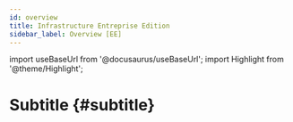 ```yaml
---
id: overview
title: Infrastructure Entreprise Edition
sidebar_label: Overview [EE]
---
```

import useBaseUrl from '@docusaurus/useBaseUrl'; 
import Highlight from '@theme/Highlight';

# Subtitle {#subtitle}
